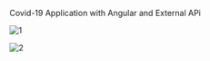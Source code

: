 Covid-19 Application with Angular and External APi

![1](https://user-images.githubusercontent.com/73140217/138590388-eaba0b97-9467-494b-96f2-47b3686a406f.png)


![2](https://user-images.githubusercontent.com/73140217/138590389-951f949b-affe-4cae-8b9f-00795c1af8f2.png)

